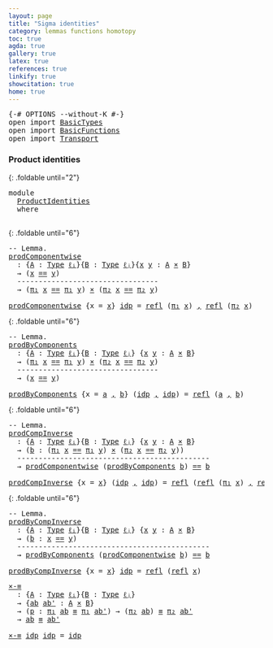 ```yaml
---
layout: page
title: "Sigma identities"
category: lemmas functions homotopy
toc: true
agda: true
gallery: true
latex: true
references: true
linkify: true
showcitation: true
home: true
---
```


<div class="hide" >
<pre class="Agda">
<a id="226" class="Symbol">{-#</a> <a id="230" class="Keyword">OPTIONS</a> <a id="238" class="Pragma">--without-K</a> <a id="250" class="Symbol">#-}</a>
<a id="254" class="Keyword">open</a> <a id="259" class="Keyword">import</a> <a id="266" href="BasicTypes.html" class="Module">BasicTypes</a>
<a id="277" class="Keyword">open</a> <a id="282" class="Keyword">import</a> <a id="289" href="BasicFunctions.html" class="Module">BasicFunctions</a>
<a id="304" class="Keyword">open</a> <a id="309" class="Keyword">import</a> <a id="316" href="Transport.html" class="Module">Transport</a>
</pre>
</div>

### Product identities

{: .foldable until="2"}
<pre class="Agda">
<a id="406" class="Keyword">module</a>
  <a id="415" href="ProductIdentities.html" class="Module">ProductIdentities</a>
  <a id="435" class="Keyword">where</a>

</pre>


{: .foldable until="6"}
<pre class="Agda">
<a id="492" class="Comment">-- Lemma.</a>
<a id="prodComponentwise"></a><a id="502" href="ProductIdentities.html#502" class="Function">prodComponentwise</a>
  <a id="522" class="Symbol">:</a> <a id="524" class="Symbol">{</a><a id="525" href="ProductIdentities.html#525" class="Bound">A</a> <a id="527" class="Symbol">:</a> <a id="529" href="Intro.html#1813" class="Function">Type</a> <a id="534" href="Intro.html#2255" class="Generalizable">ℓᵢ</a><a id="536" class="Symbol">}{</a><a id="538" href="ProductIdentities.html#538" class="Bound">B</a> <a id="540" class="Symbol">:</a> <a id="542" href="Intro.html#1813" class="Function">Type</a> <a id="547" href="Intro.html#2258" class="Generalizable">ℓⱼ</a><a id="549" class="Symbol">}{</a><a id="551" href="ProductIdentities.html#551" class="Bound">x</a> <a id="553" href="ProductIdentities.html#553" class="Bound">y</a> <a id="555" class="Symbol">:</a> <a id="557" href="ProductIdentities.html#525" class="Bound">A</a> <a id="559" href="BasicTypes.html#2149" class="Function Operator">×</a> <a id="561" href="ProductIdentities.html#538" class="Bound">B</a><a id="562" class="Symbol">}</a>
  <a id="566" class="Symbol">→</a> <a id="568" class="Symbol">(</a><a id="569" href="ProductIdentities.html#551" class="Bound">x</a> <a id="571" href="BasicTypes.html#4294" class="Datatype Operator">==</a> <a id="574" href="ProductIdentities.html#553" class="Bound">y</a><a id="575" class="Symbol">)</a>
  <a id="579" class="Comment">---------------------------------</a>
  <a id="615" class="Symbol">→</a> <a id="617" class="Symbol">(</a><a id="618" href="BasicTypes.html#1598" class="Field">π₁</a> <a id="621" href="ProductIdentities.html#551" class="Bound">x</a> <a id="623" href="BasicTypes.html#4294" class="Datatype Operator">==</a> <a id="626" href="BasicTypes.html#1598" class="Field">π₁</a> <a id="629" href="ProductIdentities.html#553" class="Bound">y</a><a id="630" class="Symbol">)</a> <a id="632" href="BasicTypes.html#2149" class="Function Operator">×</a> <a id="634" class="Symbol">(</a><a id="635" href="BasicTypes.html#1609" class="Field">π₂</a> <a id="638" href="ProductIdentities.html#551" class="Bound">x</a> <a id="640" href="BasicTypes.html#4294" class="Datatype Operator">==</a> <a id="643" href="BasicTypes.html#1609" class="Field">π₂</a> <a id="646" href="ProductIdentities.html#553" class="Bound">y</a><a id="647" class="Symbol">)</a>

<a id="650" href="ProductIdentities.html#502" class="Function">prodComponentwise</a> <a id="668" class="Symbol">{</a><a id="669" class="Argument">x</a> <a id="671" class="Symbol">=</a> <a id="673" href="ProductIdentities.html#673" class="Bound">x</a><a id="674" class="Symbol">}</a> <a id="676" href="BasicTypes.html#4349" class="InductiveConstructor">idp</a> <a id="680" class="Symbol">=</a> <a id="682" href="BasicTypes.html#4586" class="Function">refl</a> <a id="687" class="Symbol">(</a><a id="688" href="BasicTypes.html#1598" class="Field">π₁</a> <a id="691" href="ProductIdentities.html#673" class="Bound">x</a><a id="692" class="Symbol">)</a> <a id="694" href="BasicTypes.html#1582" class="InductiveConstructor Operator">,</a> <a id="696" href="BasicTypes.html#4586" class="Function">refl</a> <a id="701" class="Symbol">(</a><a id="702" href="BasicTypes.html#1609" class="Field">π₂</a> <a id="705" href="ProductIdentities.html#673" class="Bound">x</a><a id="706" class="Symbol">)</a>
</pre>

{: .foldable until="6"}
<pre class="Agda">
<a id="757" class="Comment">-- Lemma.</a>
<a id="prodByComponents"></a><a id="767" href="ProductIdentities.html#767" class="Function">prodByComponents</a>
  <a id="786" class="Symbol">:</a> <a id="788" class="Symbol">{</a><a id="789" href="ProductIdentities.html#789" class="Bound">A</a> <a id="791" class="Symbol">:</a> <a id="793" href="Intro.html#1813" class="Function">Type</a> <a id="798" href="Intro.html#2255" class="Generalizable">ℓᵢ</a><a id="800" class="Symbol">}{</a><a id="802" href="ProductIdentities.html#802" class="Bound">B</a> <a id="804" class="Symbol">:</a> <a id="806" href="Intro.html#1813" class="Function">Type</a> <a id="811" href="Intro.html#2258" class="Generalizable">ℓⱼ</a><a id="813" class="Symbol">}</a> <a id="815" class="Symbol">{</a><a id="816" href="ProductIdentities.html#816" class="Bound">x</a> <a id="818" href="ProductIdentities.html#818" class="Bound">y</a> <a id="820" class="Symbol">:</a> <a id="822" href="ProductIdentities.html#789" class="Bound">A</a> <a id="824" href="BasicTypes.html#2149" class="Function Operator">×</a> <a id="826" href="ProductIdentities.html#802" class="Bound">B</a><a id="827" class="Symbol">}</a>
  <a id="831" class="Symbol">→</a> <a id="833" class="Symbol">(</a><a id="834" href="BasicTypes.html#1598" class="Field">π₁</a> <a id="837" href="ProductIdentities.html#816" class="Bound">x</a> <a id="839" href="BasicTypes.html#4294" class="Datatype Operator">==</a> <a id="842" href="BasicTypes.html#1598" class="Field">π₁</a> <a id="845" href="ProductIdentities.html#818" class="Bound">y</a><a id="846" class="Symbol">)</a> <a id="848" href="BasicTypes.html#2149" class="Function Operator">×</a> <a id="850" class="Symbol">(</a><a id="851" href="BasicTypes.html#1609" class="Field">π₂</a> <a id="854" href="ProductIdentities.html#816" class="Bound">x</a> <a id="856" href="BasicTypes.html#4294" class="Datatype Operator">==</a> <a id="859" href="BasicTypes.html#1609" class="Field">π₂</a> <a id="862" href="ProductIdentities.html#818" class="Bound">y</a><a id="863" class="Symbol">)</a>
  <a id="867" class="Comment">---------------------------------</a>
  <a id="903" class="Symbol">→</a> <a id="905" class="Symbol">(</a><a id="906" href="ProductIdentities.html#816" class="Bound">x</a> <a id="908" href="BasicTypes.html#4294" class="Datatype Operator">==</a> <a id="911" href="ProductIdentities.html#818" class="Bound">y</a><a id="912" class="Symbol">)</a>

<a id="915" href="ProductIdentities.html#767" class="Function">prodByComponents</a> <a id="932" class="Symbol">{</a><a id="933" class="Argument">x</a> <a id="935" class="Symbol">=</a> <a id="937" href="ProductIdentities.html#937" class="Bound">a</a> <a id="939" href="BasicTypes.html#1582" class="InductiveConstructor Operator">,</a> <a id="941" href="ProductIdentities.html#941" class="Bound">b</a><a id="942" class="Symbol">}</a> <a id="944" class="Symbol">(</a><a id="945" href="BasicTypes.html#4349" class="InductiveConstructor">idp</a> <a id="949" href="BasicTypes.html#1582" class="InductiveConstructor Operator">,</a> <a id="951" href="BasicTypes.html#4349" class="InductiveConstructor">idp</a><a id="954" class="Symbol">)</a> <a id="956" class="Symbol">=</a> <a id="958" href="BasicTypes.html#4586" class="Function">refl</a> <a id="963" class="Symbol">(</a><a id="964" href="ProductIdentities.html#937" class="Bound">a</a> <a id="966" href="BasicTypes.html#1582" class="InductiveConstructor Operator">,</a> <a id="968" href="ProductIdentities.html#941" class="Bound">b</a><a id="969" class="Symbol">)</a>
</pre>

{: .foldable until="6"}
<pre class="Agda">
<a id="1020" class="Comment">-- Lemma.</a>
<a id="prodCompInverse"></a><a id="1030" href="ProductIdentities.html#1030" class="Function">prodCompInverse</a>
  <a id="1048" class="Symbol">:</a> <a id="1050" class="Symbol">{</a><a id="1051" href="ProductIdentities.html#1051" class="Bound">A</a> <a id="1053" class="Symbol">:</a> <a id="1055" href="Intro.html#1813" class="Function">Type</a> <a id="1060" href="Intro.html#2255" class="Generalizable">ℓᵢ</a><a id="1062" class="Symbol">}{</a><a id="1064" href="ProductIdentities.html#1064" class="Bound">B</a> <a id="1066" class="Symbol">:</a> <a id="1068" href="Intro.html#1813" class="Function">Type</a> <a id="1073" href="Intro.html#2258" class="Generalizable">ℓⱼ</a><a id="1075" class="Symbol">}</a> <a id="1077" class="Symbol">{</a><a id="1078" href="ProductIdentities.html#1078" class="Bound">x</a> <a id="1080" href="ProductIdentities.html#1080" class="Bound">y</a> <a id="1082" class="Symbol">:</a> <a id="1084" href="ProductIdentities.html#1051" class="Bound">A</a> <a id="1086" href="BasicTypes.html#2149" class="Function Operator">×</a> <a id="1088" href="ProductIdentities.html#1064" class="Bound">B</a><a id="1089" class="Symbol">}</a>
  <a id="1093" class="Symbol">→</a> <a id="1095" class="Symbol">(</a><a id="1096" href="ProductIdentities.html#1096" class="Bound">b</a> <a id="1098" class="Symbol">:</a> <a id="1100" class="Symbol">(</a><a id="1101" href="BasicTypes.html#1598" class="Field">π₁</a> <a id="1104" href="ProductIdentities.html#1078" class="Bound">x</a> <a id="1106" href="BasicTypes.html#4294" class="Datatype Operator">==</a> <a id="1109" href="BasicTypes.html#1598" class="Field">π₁</a> <a id="1112" href="ProductIdentities.html#1080" class="Bound">y</a><a id="1113" class="Symbol">)</a> <a id="1115" href="BasicTypes.html#2149" class="Function Operator">×</a> <a id="1117" class="Symbol">(</a><a id="1118" href="BasicTypes.html#1609" class="Field">π₂</a> <a id="1121" href="ProductIdentities.html#1078" class="Bound">x</a> <a id="1123" href="BasicTypes.html#4294" class="Datatype Operator">==</a> <a id="1126" href="BasicTypes.html#1609" class="Field">π₂</a> <a id="1129" href="ProductIdentities.html#1080" class="Bound">y</a><a id="1130" class="Symbol">))</a>
  <a id="1135" class="Comment">---------------------------------------------</a>
  <a id="1183" class="Symbol">→</a> <a id="1185" href="ProductIdentities.html#502" class="Function">prodComponentwise</a> <a id="1203" class="Symbol">(</a><a id="1204" href="ProductIdentities.html#767" class="Function">prodByComponents</a> <a id="1221" href="ProductIdentities.html#1096" class="Bound">b</a><a id="1222" class="Symbol">)</a> <a id="1224" href="BasicTypes.html#4294" class="Datatype Operator">==</a> <a id="1227" href="ProductIdentities.html#1096" class="Bound">b</a>

<a id="1230" href="ProductIdentities.html#1030" class="Function">prodCompInverse</a> <a id="1246" class="Symbol">{</a><a id="1247" class="Argument">x</a> <a id="1249" class="Symbol">=</a> <a id="1251" href="ProductIdentities.html#1251" class="Bound">x</a><a id="1252" class="Symbol">}</a> <a id="1254" class="Symbol">(</a><a id="1255" href="BasicTypes.html#4349" class="InductiveConstructor">idp</a> <a id="1259" href="BasicTypes.html#1582" class="InductiveConstructor Operator">,</a> <a id="1261" href="BasicTypes.html#4349" class="InductiveConstructor">idp</a><a id="1264" class="Symbol">)</a> <a id="1266" class="Symbol">=</a> <a id="1268" href="BasicTypes.html#4586" class="Function">refl</a> <a id="1273" class="Symbol">(</a><a id="1274" href="BasicTypes.html#4586" class="Function">refl</a> <a id="1279" class="Symbol">(</a><a id="1280" href="BasicTypes.html#1598" class="Field">π₁</a> <a id="1283" href="ProductIdentities.html#1251" class="Bound">x</a><a id="1284" class="Symbol">)</a> <a id="1286" href="BasicTypes.html#1582" class="InductiveConstructor Operator">,</a> <a id="1288" href="BasicTypes.html#4586" class="Function">refl</a> <a id="1293" class="Symbol">(</a><a id="1294" href="BasicTypes.html#1609" class="Field">π₂</a> <a id="1297" href="ProductIdentities.html#1251" class="Bound">x</a><a id="1298" class="Symbol">))</a>
</pre>

{: .foldable until="6"}
<pre class="Agda">
<a id="1350" class="Comment">-- Lemma.</a>
<a id="prodByCompInverse"></a><a id="1360" href="ProductIdentities.html#1360" class="Function">prodByCompInverse</a>
  <a id="1380" class="Symbol">:</a> <a id="1382" class="Symbol">{</a><a id="1383" href="ProductIdentities.html#1383" class="Bound">A</a> <a id="1385" class="Symbol">:</a> <a id="1387" href="Intro.html#1813" class="Function">Type</a> <a id="1392" href="Intro.html#2255" class="Generalizable">ℓᵢ</a><a id="1394" class="Symbol">}{</a><a id="1396" href="ProductIdentities.html#1396" class="Bound">B</a> <a id="1398" class="Symbol">:</a> <a id="1400" href="Intro.html#1813" class="Function">Type</a> <a id="1405" href="Intro.html#2258" class="Generalizable">ℓⱼ</a><a id="1407" class="Symbol">}</a> <a id="1409" class="Symbol">{</a><a id="1410" href="ProductIdentities.html#1410" class="Bound">x</a> <a id="1412" href="ProductIdentities.html#1412" class="Bound">y</a> <a id="1414" class="Symbol">:</a> <a id="1416" href="ProductIdentities.html#1383" class="Bound">A</a> <a id="1418" href="BasicTypes.html#2149" class="Function Operator">×</a> <a id="1420" href="ProductIdentities.html#1396" class="Bound">B</a><a id="1421" class="Symbol">}</a>
  <a id="1425" class="Symbol">→</a> <a id="1427" class="Symbol">(</a><a id="1428" href="ProductIdentities.html#1428" class="Bound">b</a> <a id="1430" class="Symbol">:</a> <a id="1432" href="ProductIdentities.html#1410" class="Bound">x</a> <a id="1434" href="BasicTypes.html#4294" class="Datatype Operator">==</a> <a id="1437" href="ProductIdentities.html#1412" class="Bound">y</a><a id="1438" class="Symbol">)</a>
  <a id="1442" class="Comment">---------------------------------------------</a>
  <a id="1490" class="Symbol">→</a> <a id="1492" href="ProductIdentities.html#767" class="Function">prodByComponents</a> <a id="1509" class="Symbol">(</a><a id="1510" href="ProductIdentities.html#502" class="Function">prodComponentwise</a> <a id="1528" href="ProductIdentities.html#1428" class="Bound">b</a><a id="1529" class="Symbol">)</a> <a id="1531" href="BasicTypes.html#4294" class="Datatype Operator">==</a> <a id="1534" href="ProductIdentities.html#1428" class="Bound">b</a>

<a id="1537" href="ProductIdentities.html#1360" class="Function">prodByCompInverse</a> <a id="1555" class="Symbol">{</a><a id="1556" class="Argument">x</a> <a id="1558" class="Symbol">=</a> <a id="1560" href="ProductIdentities.html#1560" class="Bound">x</a><a id="1561" class="Symbol">}</a> <a id="1563" href="BasicTypes.html#4349" class="InductiveConstructor">idp</a> <a id="1567" class="Symbol">=</a> <a id="1569" href="BasicTypes.html#4586" class="Function">refl</a> <a id="1574" class="Symbol">(</a><a id="1575" href="BasicTypes.html#4586" class="Function">refl</a> <a id="1580" href="ProductIdentities.html#1560" class="Bound">x</a><a id="1581" class="Symbol">)</a>
</pre>

<pre class="Agda">
<a id="×-≡"></a><a id="1608" href="ProductIdentities.html#1608" class="Function">×-≡</a>
  <a id="1614" class="Symbol">:</a> <a id="1616" class="Symbol">{</a><a id="1617" href="ProductIdentities.html#1617" class="Bound">A</a> <a id="1619" class="Symbol">:</a> <a id="1621" href="Intro.html#1813" class="Function">Type</a> <a id="1626" href="Intro.html#2255" class="Generalizable">ℓᵢ</a><a id="1628" class="Symbol">}{</a><a id="1630" href="ProductIdentities.html#1630" class="Bound">B</a> <a id="1632" class="Symbol">:</a> <a id="1634" href="Intro.html#1813" class="Function">Type</a> <a id="1639" href="Intro.html#2258" class="Generalizable">ℓⱼ</a><a id="1641" class="Symbol">}</a>
  <a id="1645" class="Symbol">→</a> <a id="1647" class="Symbol">{</a><a id="1648" href="ProductIdentities.html#1648" class="Bound">ab</a> <a id="1651" href="ProductIdentities.html#1651" class="Bound">ab&#39;</a> <a id="1655" class="Symbol">:</a> <a id="1657" href="ProductIdentities.html#1617" class="Bound">A</a> <a id="1659" href="BasicTypes.html#2149" class="Function Operator">×</a> <a id="1661" href="ProductIdentities.html#1630" class="Bound">B</a><a id="1662" class="Symbol">}</a>
  <a id="1666" class="Symbol">→</a> <a id="1668" class="Symbol">(</a><a id="1669" href="ProductIdentities.html#1669" class="Bound">p</a> <a id="1671" class="Symbol">:</a> <a id="1673" href="BasicTypes.html#1598" class="Field">π₁</a> <a id="1676" href="ProductIdentities.html#1648" class="Bound">ab</a> <a id="1679" href="BasicTypes.html#4480" class="Function Operator">≡</a> <a id="1681" href="BasicTypes.html#1598" class="Field">π₁</a> <a id="1684" href="ProductIdentities.html#1651" class="Bound">ab&#39;</a><a id="1687" class="Symbol">)</a> <a id="1689" class="Symbol">→</a> <a id="1691" class="Symbol">(</a><a id="1692" href="BasicTypes.html#1609" class="Field">π₂</a> <a id="1695" href="ProductIdentities.html#1648" class="Bound">ab</a><a id="1697" class="Symbol">)</a> <a id="1699" href="BasicTypes.html#4480" class="Function Operator">≡</a> <a id="1701" href="BasicTypes.html#1609" class="Field">π₂</a> <a id="1704" href="ProductIdentities.html#1651" class="Bound">ab&#39;</a>
  <a id="1710" class="Symbol">→</a> <a id="1712" href="ProductIdentities.html#1648" class="Bound">ab</a> <a id="1715" href="BasicTypes.html#4480" class="Function Operator">≡</a> <a id="1717" href="ProductIdentities.html#1651" class="Bound">ab&#39;</a>

<a id="1722" href="ProductIdentities.html#1608" class="Function">×-≡</a> <a id="1726" href="BasicTypes.html#4349" class="InductiveConstructor">idp</a> <a id="1730" href="BasicTypes.html#4349" class="InductiveConstructor">idp</a> <a id="1734" class="Symbol">=</a> <a id="1736" href="BasicTypes.html#4349" class="InductiveConstructor">idp</a>
</pre>
